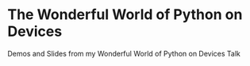 # The Wonderful World of Python on Devices

Demos and Slides from my Wonderful World of Python on Devices Talk
